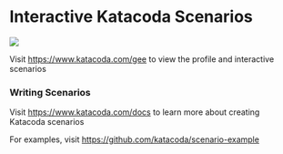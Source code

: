 # Interactive Katacoda Scenarios

[![](http://shields.katacoda.com/katacoda/gee/count.svg)](https://www.katacoda.com/gee "Get your profile on Katacoda.com")

Visit https://www.katacoda.com/gee to view the profile and interactive scenarios

### Writing Scenarios
Visit https://www.katacoda.com/docs to learn more about creating Katacoda scenarios

For examples, visit https://github.com/katacoda/scenario-example
